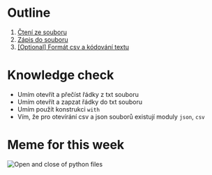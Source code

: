 # Outline

1. [Čtení ze souboru](https://kodim.cz/czechitas/python-data/zaklady-programovani/soubory/#cteni-ze-souboru)
2. [Zápis do souboru](https://kodim.cz/czechitas/python-data/zaklady-programovani/soubory/#zapis-do-souboru)
3. [[Optional] Formát csv a kódování textu](https://kodim.cz/czechitas/python-data/zaklady-programovani/soubory/#povinne-cteni-na-doma)

# Knowledge check

- Umím otevřít a přečíst řádky z txt souboru
- Umím otevřít a zapzat řádky do txt souboru
- Umím použít konstrukci `with`
- Vím, že pro otevírání csv a json souborů existují moduly `json`, `csv`

# Meme for this week

![Open and close of python files](https://i.imgflip.com/47p0ts.jpg)
